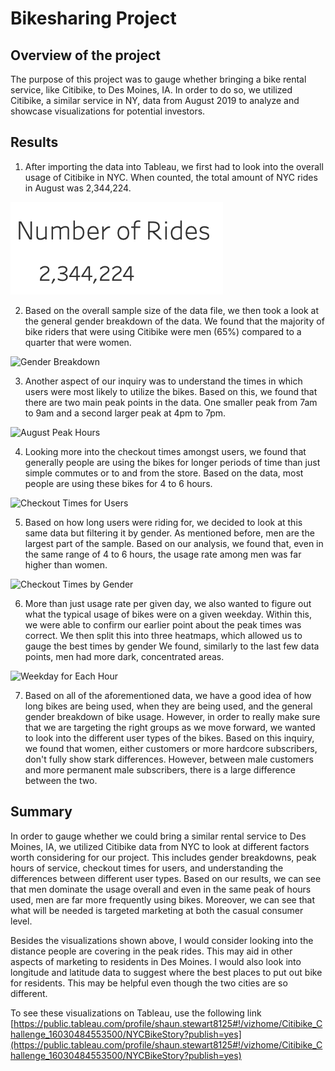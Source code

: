 # Bikesharing Project

## Overview of the project 
The purpose of this project was to gauge whether bringing a bike rental service, like Citibike, to Des Moines, IA. In order to do so, we utilized Citibike, a similar service in NY, data from August 2019 to analyze and showcase visualizations for potential investors. 

## Results 
1. After importing the data into Tableau, we first had to look into the overall usage of Citibike in NYC. When counted, the total amount of NYC rides in August was 2,344,224. 

![](https://github.com/Stewartsl17/bikesharing/blob/main/images/Number_of_Rides.png)

2. Based on the overall sample size of the data file, we then took a look at the general gender breakdown of the data. We found that the majority of bike riders that were using Citibike were men (65%) compared to a quarter that were women. 

![Gender Breakdown]()

3. Another aspect of our inquiry was to understand the times in which users were most likely to utilize the bikes. Based on this, we found that there are two main peak points in the data. One smaller peak from 7am to 9am and a second larger peak at 4pm to 7pm. 

![August Peak Hours]()

4. Looking more into the checkout times amongst users, we found that generally people are using the bikes for longer periods of time than just simple commutes or to and from the store. Based on the data, most people are using these bikes for 4 to 6 hours. 

![Checkout Times for Users]()

5. Based on how long users were riding for, we decided to look at this same data but filtering it by gender. As mentioned before, men are the largest part of the sample. Based on our analysis, we found that, even in the same range of 4 to 6 hours, the usage rate among men was far higher than women.

![Checkout Times by Gender]()

6. More than just usage rate per given day, we also wanted to figure out what the typical usage of bikes were on a given weekday. Within this, we were able to confirm our earlier point about the peak times was correct. We then split this into three heatmaps, which allowed us to gauge the best times by gender We found, similarly to the last few data points, men had more dark, concentrated areas. 

![Weekday for Each Hour]()

7. Based on all of the aforementioned data, we have a good idea of how long bikes are being used, when they are being used, and the general gender breakdown of bike usage. However, in order to really make sure that we are targeting the right groups as we move forward, we wanted to look into the different user types of the bikes. Based on this inquiry, we found that women, either customers or more hardcore subscribers, don't fully show stark differences. However, between male customers and more permanent male subscribers, there is a large difference between the two. 

## Summary 

In order to gauge whether we could bring a similar rental service to Des Moines, IA, we utilized Citibike data from NYC to look at different factors worth considering for our project. This includes gender breakdowns, peak hours of service, checkout times for users, and understanding the differences between different user types. Based on our results, we can see that men dominate the usage overall and even in the same peak of hours used, men are far more frequently using bikes. Moreover, we can see that what will be needed is targeted marketing at both the casual consumer level. 

Besides the visualizations shown above, I would consider looking into the distance people are covering in the peak rides. This may aid in other aspects of marketing to residents in Des Moines. I would also look into longitude and latitude data to suggest where the best places to put out bike for residents. This may be helpful even though the two cities are so different.

To see these visualizations on Tableau, use the following link
[https://public.tableau.com/profile/shaun.stewart8125#!/vizhome/Citibike_Challenge_16030484553500/NYCBikeStory?publish=yes](https://public.tableau.com/profile/shaun.stewart8125#!/vizhome/Citibike_Challenge_16030484553500/NYCBikeStory?publish=yes)  
